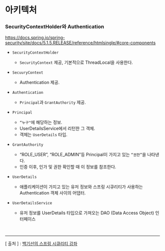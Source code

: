 아키텍처
===

### SecurityContextHolder와 Authentication

https://docs.spring.io/spring-security/site/docs/5.1.5.RELEASE/reference/htmlsingle/#core-components

+ `SecurityContextHolder`
  -	`SecurityContext` 제공, 기본적으로 ThreadLocal을 사용한다.
+ `SecuuryContext`
  -	Authentication 제공.

+ `Authentication`
  -	`Principal`과 `GrantAuthority` 제공.

+ `Principal`
  -	`“누구"`에 해당하는 정보. 
  -	UserDetailsService에서 리턴한 그 객체.
  -	객체는 `UserDetails` 타입.

+ `GrantAuthority`
  -	“ROLE_USER”, “ROLE_ADMIN”등 Principal이 가지고 있는 `“권한”`을 나타낸다.
  -	인증 이후, 인가 및 권한 확인할 때 이 정보를 참조한다.

+ `UserDetails`
  -	애플리케이션이 가지고 있는 유저 정보와 스프링 시큐리티가 사용하는 Authentication 객체 사이의 어댑터.

+ `UserDetailsService`
  -	유저 정보를 UserDetails 타입으로 가져오는 DAO (Data Access Object) 인터페이스

<br/>

---
[ 출처 ] : [백기선의 스프링 시큐리티 강좌](https://www.inflearn.com/course/%EB%B0%B1%EA%B8%B0%EC%84%A0-%EC%8A%A4%ED%94%84%EB%A7%81-%EC%8B%9C%ED%81%90%EB%A6%AC%ED%8B%B0)   
